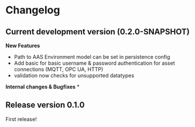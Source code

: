 # Changelog

## Current development version (0.2.0-SNAPSHOT)

**New Features**
*  Path to AAS Environment model can be set in persistence config
*  Add basic for basic username & password authentication for asset connections (MQTT, OPC UA, HTTP)
*  validation now checks for unsupported datatypes

**Internal changes & Bugfixes**
*

## Release version 0.1.0

First release!
